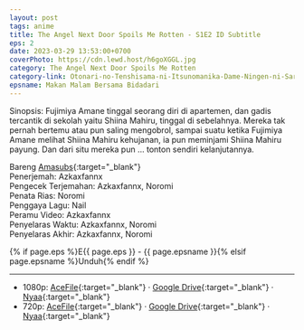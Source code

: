 ```yaml
---
layout: post
tags: anime
title: The Angel Next Door Spoils Me Rotten - S1E2 ID Subtitle
eps: 2
date: 2023-03-29 13:53:00+0700
coverPhoto: https://cdn.lewd.host/h6goXGGL.jpg
category: The Angel Next Door Spoils Me Rotten
category-link: Otonari-no-Tenshisama-ni-Itsunomanika-Dame-Ningen-ni-Sareteita-Ken
epsname: Makan Malam Bersama Bidadari
---
```


Sinopsis: Fujimiya Amane tinggal seorang diri di apartemen, dan gadis tercantik di sekolah yaitu Shiina Mahiru, tinggal di sebelahnya. Mereka tak pernah bertemu atau pun saling mengobrol, sampai suatu ketika Fujimiya Amane melihat Shiina Mahiru kehujanan, ia pun meminjami Shiina Mahiru payung. Dan dari situ mereka pun ... tonton sendiri kelanjutannya.

Bareng [Amasubs](https://amasubs.xyz/){:target="_blank"}<br>
Penerjemah: Azkaxfannx<br>
Pengecek Terjemahan: Azkaxfannx, Noromi<br>
Penata Rias: Noromi<br>
Penggaya Lagu: Nail<br>
Peramu Video: Azkaxfannx<br>
Penyelaras Waktu: Azkaxfannx, Noromi<br>
Penyelaras Akhir: Azkaxfannx, Noromi<br>

{% if page.eps %}E{{ page.eps }} - {{ page.epsname }}{% elsif page.epsname %}Unduh{% endif %}

---
- 1080p: [AceFile](https://acefile.co/f/97933265/amai-tetangga-bidadari-02-1080pac2991dd-mkv){:target="_blank"} &middot; [Google Drive](https://drive.google.com/file/d/1j8SsEfxmnkTpqtnwjmWEAwRSAdnRT9De/view?usp=sharing){:target="_blank"} &middot; [Nyaa](https://nyaa.si/view/1654490){:target="_blank"}<br>
- 720p: [AceFile](https://acefile.co/f/97933264/amai-tetangga-bidadari-02-720p1c5a7b40-mkv){:target="_blank"} &middot; [Google Drive](https://drive.google.com/file/d/1NwElSI5DZXnw6jw-CR7u7muyDcIo2ep-/view?usp=sharing){:target="_blank"} &middot; [Nyaa](https://nyaa.si/view/1654489){:target="_blank"}